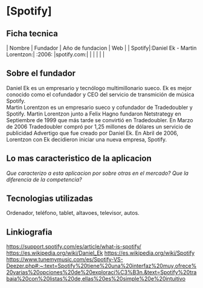 # [Spotify]

## Ficha tecnica


| Nombre |           Fundador          | Año de fundacion | Web |
| Spotify|:Daniel Ek - Martin Lorentzon:|      :2006:     |spotify.com:|
|        |                             |                  |            |


## Sobre el fundador

Daniel Ek es un empresario y tecnólogo multimillonario sueco. Ek es mejor conocido como el cofundador y CEO del servicio de transmición de música Spotify.  
Martin Lorentzon es un empresario sueco y cofundador de Tradedoubler y Spotify.
Martin Lorentzon junto a Felix Hagno fundaron Netstrategy en Septiembre de 1999 que más tarde se convirtió en Tradedoubler. En Marzo de 2006 Tradedoubler compró por 1,25 millones de dólares un servicio de publicidad Advertigo que fue creado por Daniel Ek. En Abril de 2006, Lorentzon con Ek decidieron iniciar una nueva empresa, Spotify. 

## Lo mas caracteristico de la aplicacion

*Que caracterizo a esta aplicacion por sobre otras en el mercado?*
*Que la diferencia de la competencia?*

## Tecnologias utilizadas

Ordenador, teléfono, tablet, altavoes, televisor, autos.


## Linkiografia

https://support.spotify.com/es/article/what-is-spotify/
https://es.wikipedia.org/wiki/Daniel_Ek
https://es.wikipedia.org/wiki/Spotify
https://www.tunemymusic.com/es/Spotify-VS-Deezer.php#:~:text=Spotify%20tiene%20una%20interfaz%20muy,ofrece%20varias%20opciones%20de%20exploraci%C3%B3n.&text=Spotify%20trabaja%20con%20listas%20de,ellas%20es%20simple%20e%20intuitivo

